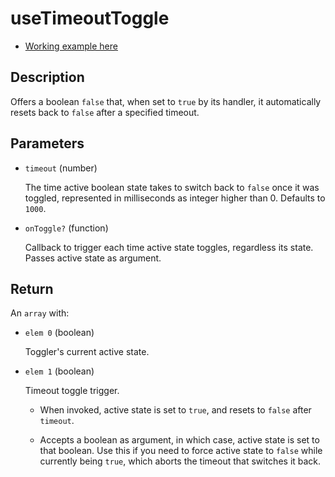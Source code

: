# useTimeoutToggle

- [Working example here](https://react-fanmade-hooks.netlify.app/use-timeout-toggle)

## Description

Offers a boolean `false` that, when set to `true` by its handler, it automatically resets back to `false` after a specified timeout.

## Parameters

- `timeout` (number)

  The time active boolean state takes to switch back to `false` once it was toggled, represented in milliseconds as integer higher than 0. Defaults to `1000`.

- `onToggle?` (function)

  Callback to trigger each time active state toggles, regardless its state. Passes active state as argument.

## Return

An `array` with:

- `elem 0` (boolean)

  Toggler's current active state.

- `elem 1` (boolean)

  Timeout toggle trigger.

  - When invoked, active state is set to `true`, and resets to `false` after `timeout`.

  - Accepts a boolean as argument, in which case, active state is set to that boolean. Use this if you need to force active state to `false` while currently being `true`, which aborts the timeout that switches it back.
